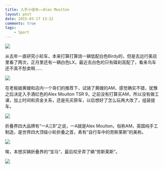```yaml
---
title: 入手小径车——Alex Moulton
layout: post
date: 2015-03-17 13:22
comments: true
tags: 
    - Sport
---
```

![](http://lc-ec5pgDDk.cn-n1.lcfile.com/cYc8kdTnMrTrgkaNGT0gWzJdmcE4lHi3dGUt9pcw.jpg)

从去年一直研究小轮车，本来打算打算烧一辆低配白色Birdy的，但是去远行美店里看了两次，正月里还有一辆白色LX，最近去白色的只有碟刹高配了，看来鸟车还不真不愁卖啊……

![](http://lc-ec5pgDDk.cn-n1.lcfile.com/ajFdsKxPKr0w39sQF0Fj3UcWUNc9NLk6MpVy5cP2.jpg)

在老板娘黄嫂和店内一个哥们的推荐下，试骑了黄嫂的AM，感觉确实不错，犹豫之后决定入手酒红色的Alex Moulton TSR 9，之前没有打算买AM，所以没有做工课，加上时间和资金关系，还是先买原车，以后想好了怎么玩再大改了，组装提车。

![](http://lc-ec5pgDDk.cn-n1.lcfile.com/WjEkJu8d9SFgqz1tnbW6hI6bTxe6z2c99Onm7PDq.jpg)

折叠界四大品牌有“一A三B”之说，一A就是Alex Moulton，俗称AM，英国纯手工制造，是世界四大顶级小轮折叠之首，素有“自行车中的劳斯莱斯”的美称。

![](http://lc-ec5pgDDk.cn-n1.lcfile.com/K8YhGyb68f5St2fBv5TDTHveWR6JqRzJNKSqequg.jpg)

唉，本想买辆折叠界的“宝马”，最后咬牙弄了辆“劳斯莱斯”。

![](http://lc-ec5pgDDk.cn-n1.lcfile.com/GOSQVaMQko8HHSQ0qYGbFHTGAgpemyGvqONyl2vY.jpg)